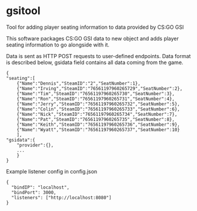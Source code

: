 # gsitool
Tool for adding player seating information to data provided by  CS:GO GSI

This software packages CS:GO GSI data to new object and adds player seating information to go alongside with it.

Data is sent as HTTP POST requests to user-defined endpoints. Data format is described below, gsidata field contains all data coming from the game.
~~~~ 
{
"seating":[
	{"Name":"Dennis","SteamID":"2","SeatNumber":1},
	{"Name":"Irving","SteamID":"76561197960265729","SeatNumber":2},
	{"Name":"Tim","SteamID":"76561197960265730","SeatNumber":3},
	{"Name":"Ron","SteamID":"76561197960265731","SeatNumber":4},
	{"Name":"Jerry","SteamID":"76561197960265732","SeatNumber":5},
	{"Name":"Colin","SteamID":"76561197960265733","SeatNumber":6},
	{"Name":"Nick","SteamID":"76561197960265734","SeatNumber":7},
	{"Name":"Pat","SteamID":"76561197960265735","SeatNumber":8},
	{"Name":"Keith","SteamID":"76561197960265736","SeatNumber":9},
	{"Name":"Wyatt","SteamID":"76561197960265737","SeatNumber":10}
	],
"gsidata":{
	"provider":{},
	...
	}
}
~~~~ 

Example listener config in config.json
~~~~
{
  "bindIP": "localhost",
  "bindPort": 3000,
  "listeners": ["http://localhost:8080"]
}
~~~~
